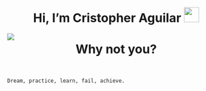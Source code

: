  <h1 align="Center"><b> Hi, I’m Cristopher Aguilar</b> 
  <img src="https://media.giphy.com/media/hvRJCLFzcasrR4ia7z/giphy.gif" width="35">
 </h1>    
<img align="left"src="https://media2.giphy.com/media/v1.Y2lkPTc5MGI3NjExeHgzYXN3cjFkbDNzcXJuM2plamd2eHVyNTBqcGM2NzVveWRsd3lleiZlcD12MV9pbnRlcm5hbF9naWZfYnlfaWQmY3Q9Zw/YnQWBOGVavTFK/giphy.webp">

<h1 align="Center"><b>Why not you?</b></h1>
 <br/>


```
Dream, practice, learn, fail, achieve.
```
